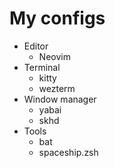 # My configs

- Editor
    - Neovim
- Terminal
    - kitty
    - wezterm
- Window manager
    - yabai
    - skhd
- Tools
    - bat
    - spaceship.zsh
